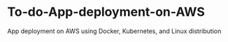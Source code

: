 # To-do-App-deployment-on-AWS
App deployment on AWS using Docker, Kubernetes, and Linux distribution

